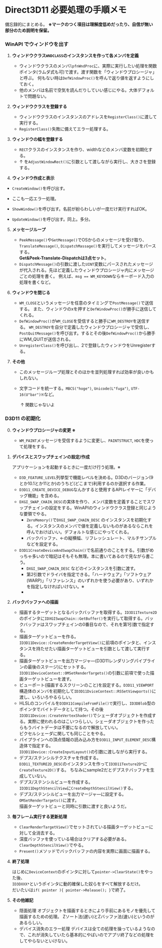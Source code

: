 # Direct3D11 必要処理の手順メモ

備忘録的にまとめる。 **※マークのつく項目は理解度低めだったり、自信が無い部分のため説明を保留。** 

### WinAPI でウィンドウを出す

1. **ウィンドウクラス`WNDCLASS`のインスタンスを作って各メンバを定義**

   - ウィンドウクラスのメンバ`lpfnWndProc`に、実際に実行したい処理を関数ポインタ(ラムダ式も可)で渡す。渡す関数を「ウィンドウプロシージャ」と呼ぶ。
     何もない時は`DefWindowProc()`を呼んで返り値を返すようにしておく。
   - 他のメンバは名前で空気を読んだりしていい感じにやる。大体デフォルトで問題ない。   

2. **ウィンドウクラスを登録する**

   - ウィンドウクラスのインスタンスのアドレスを`RegisterClass()`に渡して実行する。
   - `RegisterClass()`失敗に備えてエラー処理する。

3. **ウィンドウの幅を登録する**

   - `RECT`クラスのインスタンスを作り、widthなどのメンバ変数を初期化する。
   - ↑ を`AdjustWindowRect()`に引数として渡しながら実行し、大きさを登録する。

4.  **ウィンドウ作成と表示**

   - `CreateWindow()`を呼び出す。
   - ここも一応エラー処理。

   - `ShowWindow()`を呼び出す。名前が紛らわしいが一度だけ実行すればOK。
   - `UpdateWindow()`を呼び出す。同上。多分。

5. **メッセージループ**

   - `PeekMessage()`や`GetMessage()`でOSからのメッセージを受け取り、`TranslateMessage()`, `DispatchMassage()`を実行してメッセージをパースする。   
     **Get&Peek-Translate-Dispatchは3点セット**。
   - `DispatchMessage()`の引数に渡した`UINT`変数にパースされたメッセージが代入される。先ほど定義したウィンドウプロシージャ内にメッセ―ジごとの処理を書く。
     例えば、`msg == WM_KEYDOWN`ならキーボード入力の処理を書くなど。

6. **ウィンドウを閉じる**

   - `WM_CLOSE`というメッセージを任意のタイミングで`PostMessage()`で送信する。
     また、ウィンドウのxを押すと`DefWindowProc()`が勝手に送信してくれる。
   - `DefWindowProc()`が`WM_CLOSE`を受信すると勝手に`WM_DESTROY`を送信する。
     `WM_DESTROY`を自分で定義したウィンドウプロシージャで受信し、`PostQuitMessage()`を呼び出す。するとその後`DefWindowProc()`から勝手にWM_QUITが送信される。
   - `UnregisterClass()`を呼び出し、2で登録したウィンドウをUnregisterする。

7. **その他**

   - このメッセージループ処理とそのほかを並列処理すれば効率が良いかもしれない。

   - 文字コードを統一する。`MBCS("hoge")`, `Unicode(L"fuga")`, `UTF-16(U"bar")※`など。   

     ​						↑ 関数じゃないよ

### D3D11 の初期化

0. **ウィンドウプロシージャの変更 ※**

      - `WM_PAINT`メッセージを受信するように変更し、`PAINTSTRUCT`, `HDC`を使って処理をする。

1. **デバイスとスワップチェインの設定/作成**

   アプリケーションを起動するときに一度だけ行う処理。※

   - `D3D_FEATURE_LEVEL`列挙型で機能レベルを決める。D3Dのバージョン(9とか10.1とか11とか)のうちど(どこまで)利用するのか選択する作業。 
   - `D3D11_CREATE_DEVICE_DEBUG`なんかすると使用するAPIレイヤーに「デバッグ機能」を含める。
   - `DXGI_SWAP_CHAIN_DESC`の実体を作り、メンバ変数を定義することでスワップチェインの設定をする。WinAPIのウィンドウクラス登録と同じような要領でやる。
     - `ZeroMemory()`で`DXGI_SWAP_CHAIN_DESC` のインスタンスを初期化する。インスタンスのメンバで値を定義しないものがあるならこれを呼んでおけばいい。デフォルトな感じにやってくれる。
     - バックバッファ、←の縦横幅、リフレッシュレート、マルチサンプルなどを設定する。
   - `D3D11CreateDeviceAndSwapChain()`で名前通りのことをする。引数がめっちゃ多いので暗記はそもそも無理。本に書いてあるので見ながら書こう。
     - `DXGI_SWAP_CHAIN_DESC` などのインスタンスを引数に渡す。
     - 第2引数でドライバを指定できる。「ハードウェア」「ソフトウェア(WARP)」「リファレンス」のいずれかを使う必要があり、いずれかを指定しなければいけない。※
     - 

2. **バックバッファへの描画**

   - 描画するターゲットとなるバックバッファを取得する。`ID3D11Texture2D`のポインタに`IDXGISwapChain::GetBuffer()`を実行して取得する。バックバッファはスワップチェインの0番目なので、それを第1引数で指定する。
   - 描画ターゲットビューを作る。`ID3D11Device::CreateRenderTargetView()`に前項のポインタと、インスタンスを持たせたい描画ターゲットビューを引数として渡して実行する。
   - 描画ターゲットビューを出力マージャ―(D3D11レンダリングパイプラインの最後のステージ)にセットする。`ID3D11DeviceContext::OMSetRenderTargets()`の引数に前項で使った描画ターゲットビューを渡す。
   - ビューポート(描画するスクリーンのこと)を設定する。`D3D11_VIEWPORT`構造体のメンバを初期化して`ID3D11DviceContext::RSSetViewports()`に渡し、いろいろやるらしい。
   - HLSLのコンパイルを`D3DX11CompileFromFile()で`実行し、`ID3DBlob`型のポインタでバイトデータとして持つ。その後`ID3D11Device::CreateVertexShader()`でシェーダオブジェクトを作成する。実際に使われるのはこいつらしい。シェーダオブジェクトを作ったらもうバイトデータは不要になるので解放していい。   
     ピクセルシェーダに関しても同じことをやる。
   - パイプラインへの頂点情報の読み込み方を`D3D11_INPUT_ELEMENT_DESC`構造体で指定する。   
     `ID3D11Device::CreateInputLayout()`の引数に渡しながら実行する。
   - デプス/ステンシルテクスチャを作成する。     
     `D3D11_TEXTURE2D_DESC`のインスタンスを作って`ID3D11Texture2D*`に`CreateTexture2D()`する。
     ちなみにsample2だとデプステバッファを生成していない。
   - デプス/ステンシルビューを作成する。     
     `ID3D11DepthStencilView`に`CreateDepthStencilView()`する。
   - デプス/ステンシルビューを出力マージャ―に設定する。`OMSetRenderTargets()`に渡す。   
     描画ターゲットビューと同時に引数に渡すと良いようだ。

3. **毎フレーム実行する更新処理**

    - `ClearRenderTargetView()`でセットされている描画ターゲットビューに対して全消去する。
    - 深度バッファを使っている場合はクリアする必要がある。`ClearDepthStencilView()`でやる。
    - `Present()`メソッドでバックバッファの内容を実際に画面に描画する。   

4. **終了処理**

    はじめに`DeviceContext`のポインタに対して`pointer->ClearState()`をやった後、   
    `ID3DXXX*`というポインタに動的確保した奴らをすべて解放するだけ。   
    だいたいは`if( pointer ){ pointer->Release(); }`で終了。   

5. **その他雑記**

    - 隠面処理
    オブジェクトを描画するときにより手前にあるモノを優先して描画するための処理。
      Zソート法(遅い)とZバッファ法(速い)というのがあるらしい。
    - デバイス消失のエラー処理
    デバイスは全ての処理を操っているようなので、これが消失していたら基本的にやばいのでアプリ終了などの処理をしてやらないといけない。